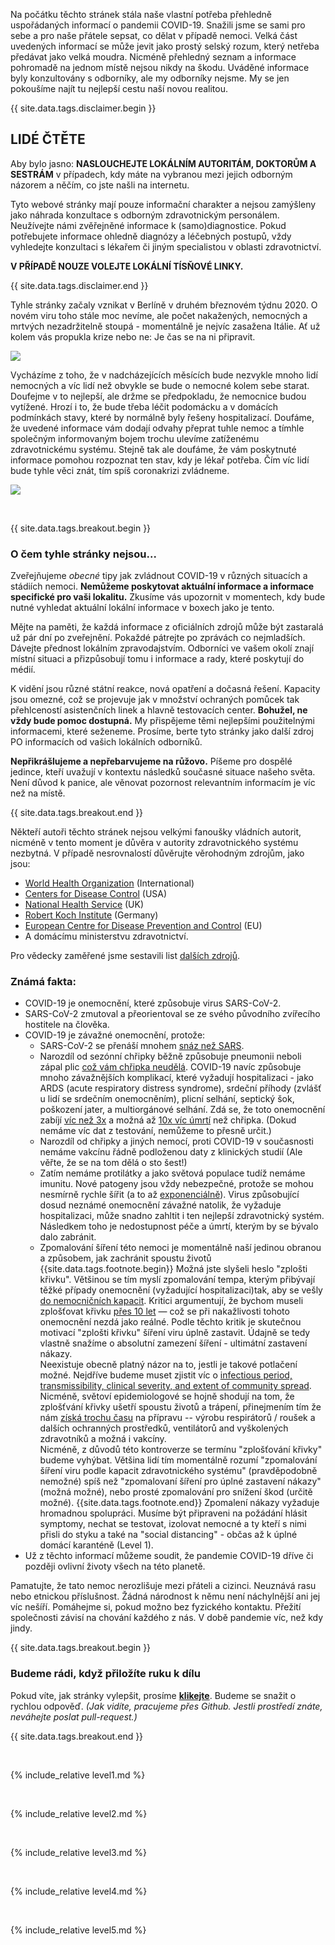 Na počátku těchto stránek stála naše vlastní potřeba přehledně uspořádaných informací o pandemii COVID-19. Snažili jsme se sami pro sebe a pro naše přátele sepsat, co dělat v případě nemoci. Velká část uvedených informací se může jevit jako prostý selský rozum, který netřeba předávat jako velká moudra. Nicméně přehledný seznam a informace pohromadě na jednom místě nejsou nikdy na škodu. Uváděné informace byly konzultovány s odborníky, ale my odborníky nejsme. My se jen pokoušíme najít tu nejlepší cestu naší novou realitou. 

{{ site.data.tags.disclaimer.begin }}

## LIDÉ ČTĚTE

Aby bylo jasno: **NASLOUCHEJTE LOKÁLNÍM AUTORITÁM, DOKTORŮM A SESTRÁM** v případech, kdy máte na vybranou mezi jejich odborným názorem a něčím, co jste našli na internetu.

Tyto webové stránky mají pouze informační charakter a nejsou zamýšleny jako náhrada konzultace s odborným zdravotnickým personálem. 
Neužívejte námi zvěřejněné informace k (samo)diagnostice. Pokud potřebujete informace ohledně diagnózy a léčebných postupů, vždy vyhledejte konzultaci s lékařem či jiným specialistou v oblasti zdravotnictví. 


**V PŘÍPADĚ NOUZE VOLEJTE LOKÁLNÍ TÍSŇOVÉ LINKY.**

{{ site.data.tags.disclaimer.end }}

Tyhle stránky začaly vznikat v Berlíně v druhém březnovém týdnu 2020. O novém viru toho stále moc nevíme, ale počet nakažených, nemocných a mrtvých nezadržitelně stoupá - momentálně je nejvíc zasažena Itálie. Ať už kolem vás propukla krize nebo ne: Je čas se na ni připravit. 

![](/images/virus.png)

Vycházíme z toho, že v nadcházejících měsících bude nezvykle mnoho lidí nemocných a víc lidí než obvykle se bude o nemocné kolem sebe starat. Doufejme v to nejlepší, ale držme se předpokladu, že nemocnice budou vytížené. Hrozí i to, že bude třeba léčit podomácku a v domácích podmínkách stavy, které by normálně byly řešeny hospitalizací. Doufáme, že uvedené informace vám dodají odvahy přeprat tuhle nemoc a tímhle společným informovaným bojem trochu ulevíme zatíženému zdravotnickému systému. Stejně tak ale doufáme, že vám poskytnuté informace pomohou rozpoznat ten stav, kdy je lékař potřeba. Čím víc lidí bude tyhle věci znát, tím spíš coronakrizi zvládneme. 


[![](/images/treat-at-home.png)](https://www.statnews.com/2020/03/21/coronavirus-plea-from-italy-treat-patients-at-home/)

&nbsp;

{{ site.data.tags.breakout.begin }}

### O čem tyhle stránky nejsou...

Zveřejňujeme *obecné* tipy jak zvládnout COVID-19 v různých situacích a stádiích nemoci. **Nemůžeme poskytovat aktuální informace a informace specifické pro vaši lokalitu.**
Zkusíme vás upozornit v momentech, kdy bude nutné vyhledat aktuální lokální informace v boxech jako je tento. 

Mějte na paměti, že každá informace z oficiálních zdrojů může být zastaralá už pár dní po zveřejnění. Pokaždé pátrejte po zprávách co nejmladších. Dávejte přednost lokálním zpravodajstvím. Odborníci ve vašem okolí znají místní situaci a přizpůsobují tomu i informace a rady, které poskytují do médií. 

K vidění jsou různé státní reakce, nová opatření a dočasná řešení. Kapacity jsou omezné, což se projevuje jak v množství ochraných pomůcek tak přehlceností asistenčních linek a hlavně testovacích center. **Bohužel, ne vždy bude pomoc dostupná.** My přispějeme těmi nejlepšími použitelnými informacemi, které seženeme. Prosíme, berte tyto stránky jako další zdroj PO informacích od vašich lokálních odborníků. 

**Nepřikrášlujeme a nepřebarvujeme na růžovo.** Píšeme pro dospělé jedince, kteří uvažují v kontextu následků současné situace našeho světa. Není důvod k panice, ale věnovat pozornost relevantním informacím je víc než na místě. 

{{ site.data.tags.breakout.end }}

Někteří autoři těchto stránek nejsou velkými fanoušky vládních autorit, nicméně v tento moment je důvěra v autority zdravotnického systému nezbytná. V případě nesrovnalostí důvěrujte věrohodným zdrojům, jako jsou: 
* [World Health Organization](https://www.who.int/emergencies/diseases/novel-coronavirus-2019) (International)
* [Centers for Disease Control](https://www.cdc.gov/coronavirus/2019-ncov/index.html) (USA)
* [National Health Service](https://www.nhs.uk/conditions/coronavirus-covid-19/) (UK) 
* [Robert Koch Institute](https://www.rki.de/DE/Content/InfAZ/N/Neuartiges_Coronavirus/nCoV.html) (Germany)
* [European Centre for Disease Prevention and Control](https://www.ecdc.europa.eu/en/novel-coronavirus-china) (EU) 
* A domácímu ministerstvu zdravotnictví.

Pro vědecky zaměřené jsme sestavili list [dalších zdrojů](https://covid-at-home.info/resources). 

### Známá fakta: 

* COVID-19 je onemocnění, které způsobuje virus SARS-CoV-2. 
* SARS-CoV-2 zmutoval a přeorientoval se ze svého původního zvířecího hostitele na člověka. 
* COVID-19 je závažné onemocnění, protože: 
  * SARS-CoV-2 se přenáší mnohem [snáz než SARS](https://www.nature.com/articles/d41586-020-00660-x). 
  * Narozdíl od sezónní chřipky běžně způsobuje pneumonii neboli zápal plic [což vám chřipka neudělá](https://www.lung.org/lung-health-diseases/lung-disease-lookup/pneumonia/what-is-the-connection). COVID-19 navíc způsobuje mnoho závažnějších komplikací, které vyžadují hospitalizaci - jako ARDS (acute respiratory distress syndrome), srdeční příhody (zvlášť u lidí se srdečním onemocněním), plicní selhání, septický šok, poškození jater, a multiorgánové selhání. Zdá se, že toto onemocnění zabíjí [víc než 3x](https://www.who.int/dg/speeches/detail/who-director-general-s-opening-remarks-at-the-media-briefing-on-covid-19---3-march-2020) a možná až [10x víc úmrtí](https://www.reuters.com/video/watch/idOVC4M5QSF) než chřipka. (Dokud nemáme víc dat z testování, nemůžeme to přesně určit.)
  * Narozdíl od chřipky a jiných nemocí, proti COVID-19 v současnosti nemáme vakcínu řádně podloženou daty z klinických studií (Ale věřte, že se na tom dělá o sto šest!) 
  * Zatím nemáme protilátky a jako světová populace tudíž nemáme imunitu. Nové patogeny jsou vždy nebezpečné, protože se mohou nesmírně rychle šířit (a to až [exponenciálně](https://www.youtube.com/watch?v=O133ppiVnWY)). Virus způsobující dosud neznámé onemocnění závažné natolik, že vyžaduje hospitalizaci, může snadno zahltit i ten nejlepší zdravotnický systém. Následkem toho je nedostupnost péče a úmrtí, kterým by se bývalo dalo zabránit. 
  * Zpomalování šíření této nemoci je momentálně naší jedinou obranou a způsobem, jak zachránit spoustu životů {{site.data.tags.footnote.begin}} Možná jste slyšeli heslo "zplošti křivku". Většinou se tím myslí zpomalování tempa, kterým přibývají těžké případy onemocnění (vyžadující hospitalizaci)tak, aby se vešly [do nemocničních kapacit](https://www.nytimes.com/article/flatten-curve-coronavirus.html). Kritici argumentují, že bychom museli zplošťovat křivku [přes 10 let](https://medium.com/@joschabach/flattening-the-curve-is-a-deadly-delusion-eea324fe9727) — což se při nakažlivosti tohoto onemocnění nezdá jako reálné. Podle těchto kritik je skutečnou motivací "zplošti křivku" šíření viru úplně zastavit. 
  Údajně se tedy vlastně snažíme o absolutní zamezení šíření - ultimátní zastavení nákazy. <br> Neexistuje obecně platný názor na to, jestli je takové potlačení možné. Nejdříve budeme muset zjistit víc o [infectious period, transmissibility, clinical severity, and extent of community spread](https://www.ncbi.nlm.nih.gov/pubmed/32145768).
Nicméně, světoví epidemiologové se hojně shodují na tom, že zplošťvání křivky ušetří spoustu životů a trápení, přinejmením tím že nám 
 [získá trochu času](https://medium.com/@tomaspueyo/coronavirus-act-today-or-people-will-die-f4d3d9cd99ca) na přípravu 
  -- výrobu respirátorů / roušek a dalších ochranných prostředků, ventilátorů and vyškolených zdravotníků a možná i vakcíny. <br> 
Nicméně, z důvodů této kontroverze se termínu "zplošťování křivky" budeme vyhýbat. Většina lidí tím momentálně rozumí "zpomalování šíření viru podle kapacit zdravotnického systému" (pravděpodobně nemožné) spíš než "zpomalovaní šíření pro úplné zastavení nákazy" (možná možné), nebo prosté zpomalování pro snížení škod (určitě možné). {{site.data.tags.footnote.end}} 
Zpomalení nákazy vyžaduje hromadnou spolupráci. Musíme být připraveni na požádání hlásit symptomy, nechat se testovat, izolovat nemocné a ty kteří s nimi přisli do styku a také na "social distancing" - občas až k úplné domácí karanténě (Level 1).  
* Už z těchto informací můžeme soudit, že pandemie COVID-19 dříve či později ovlivní životy všech na této planetě. 

Pamatujte, že tato nemoc nerozlišuje mezi přáteli a cizinci. Neuznává rasu nebo etnickou příslušnost. Žádná národnost k němu není náchylnější ani jej víc nešíří. Pomáhejme si, pokud možno bez fyzického kontaktu. Přežití společnosti závisí na chování každého z nás. V době pandemie víc, než kdy jindy. 

{{ site.data.tags.breakout.begin }}

### Budeme rádi, když přiložíte ruku k dílu

Pokud víte, jak stránky vylepšit, prosíme [**klikejte**](https://github.com/covid-at-home/covid-at-home.github.io/issues/new). Budeme se snažit o rychlou odpověď. *(Jak vidíte, pracujeme přes Github. Jestli prostředí znáte, neváhejte poslat pull-request.)*


{{ site.data.tags.breakout.end }}

&nbsp; 

{% include_relative level1.md %}

&nbsp; 

{% include_relative level2.md %}

&nbsp; 
 
{% include_relative level3.md %}
            
&nbsp; 
 
{% include_relative level4.md %}
        
&nbsp; 
 
{% include_relative level5.md %}
